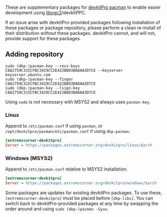 These are supplementary packages for [devkitPro pacman](https://devkitpro.org/wiki/devkitPro_pacman) to enable easier development using [libogc2](https://github.com/extremscorner/libogc2)/devkitPPC.

If an issue arise with devkitPro-provided packages following installation of these packages or package repository, please perform a clean re-install of their distribution *without* these packages.
devkitPro cannot, and will not, provide support for these packages.

## Adding repository

```
sudo (dkp-)pacman-key --recv-keys C8A2759C315CFBC3429CC2E422B803BA8AA3D7CE --keyserver keyserver.ubuntu.com
sudo (dkp-)pacman-key --finger C8A2759C315CFBC3429CC2E422B803BA8AA3D7CE
sudo (dkp-)pacman-key --lsign-key C8A2759C315CFBC3429CC2E422B803BA8AA3D7CE
```

Using `sudo` is not necessary with MSYS2 and always uses `pacman-key`.

### Linux

Append to `/etc/pacman.conf` if using `pacman`, or `/opt/devkitpro/pacman/etc/pacman.conf` if using `dkp-pacman`.

```ini
[extremscorner-devkitpro]
Server = https://packages.extremscorner.org/devkitpro/linux/$arch
```

### Windows (MSYS2)

Append to `/etc/pacman.conf` relative to MSYS2 installation.

```ini
[extremscorner-devkitpro]
Server = https://packages.extremscorner.org/devkitpro/windows/$arch
```

Some packages are updates for existing devkitPro packages. To use these, `[extremscorner-devkitpro]` must be placed before `[dkp-libs]`.
You can switch back to devkitPro-provided packages at any time by swapping the order around and using `sudo (dkp-)pacman -Syuu`.
